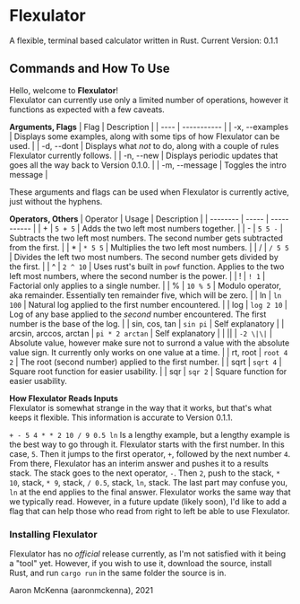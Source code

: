 # Flexulator
A flexible, terminal based calculator written in Rust.
Current Version: 0.1.1

## Commands and How To Use
Hello, welcome to **Flexulator**!   
Flexulator can currently use only a limited number of operations, 
however it functions as expected with a few caveats.   

**Arguments, Flags**
| Flag | Description |
| ---- | ----------- |
| -x, --examples | Displays some examples, along with some tips of how Flexulator can be used. |
| -d, --dont | Displays what *not* to do, along with a couple of rules Flexulator currently follows. |
| -n, --new | Displays periodic updates that goes all the way back to Version 0.1.0. |
| -m, --message | Toggles the intro message |  
  
These arguments and flags can be used when Flexulator is currently
active, just without the hyphens.  

**Operators, Others**
| Operator | Usage | Description |
| -------- | ----- | ----------- |
| + | `5 + 5` | Adds the two left most numbers together. |
| - | `5 5 -` | Subtracts the two left most numbers. The second number gets subtracted from the first. |
| * | `* 5 5` | Multiplies the two left most numbers. |
| / | `/ 5 5` | Divides the left two most numbers. The second number gets divided by the first. |
| ^ | `2 ^ 10` | Uses rust's built in `powf` function. Applies to the two left most numbers, where the second number is the power. |
| ! | `! 1` | Factorial only applies to a single number. |
| % | `10 % 5` | Modulo operator, aka remainder. Essentially ten remainder five, which will be zero. |
| ln | `ln 100` | Natural log applied to the first number encountered. |
| log | `log 2 10` | Log of any base applied to the *second* number encountered. The first number is the base of the log. |
| sin, cos, tan | `sin pi` | Self explanatory |
| arcsin, arccos, arctan | `pi * 2 arctan` | Self explanatory |
| \|\| | `-2 \|\|` | Absolute value, however make sure not to surrond a value with the absolute value sign. It currently only works on one value at a time. |
| rt, root | `root 4 2` | The root (second number) applied to the first number. |
| sqrt | `sqrt 4` | Square root function for easier usability. |
| sqr | `sqr 2` | Square function for easier usability.

**How Flexulator Reads Inputs**  
Flexulator is somewhat strange in the way that it works, but that's what keeps it flexible. 
This information is accurate to Version 0.1.1.  

`+ - 5 4 * * 2 10 / 9 0.5 ln` Is a lengthy example, but a lengthy example is the best way to go through it.
Flexulator starts with the first number. In this case, `5`. Then it jumps to the first operator, `+`, followed by the next number `4`.
From there, Flexulator has an interim answer and pushes it to a results stack. The stack goes to the next operator, `-`.
Then `2`, push to the stack, `* 10`, stack, `* 9`, stack, `/ 0.5`, stack, `ln`, stack. The last part may confuse you,
`ln` at the end applies to the final answer.
Flexulator works the same way that we typically read. However, in a future update (likely soon), I'd like to add a flag
that can help those who read from right to left be able to use Flexulator.  

### Installing Flexulator
Flexulator has no *official* release currently, as I'm not satisfied with it being a "tool" yet. However, if you
wish to use it, download the source, install Rust, and run `cargo run` in the same folder the source is in.  

Aaron McKenna (aaronmckenna), 2021